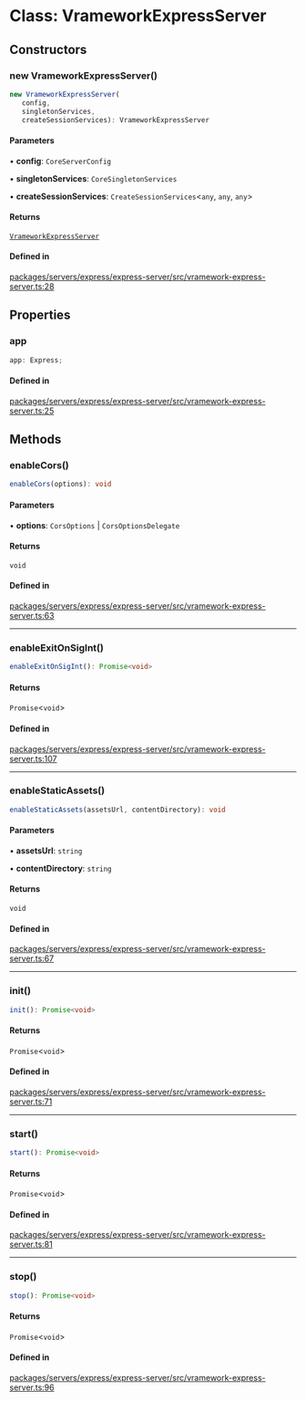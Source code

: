 # Class: VrameworkExpressServer

## Constructors

### new VrameworkExpressServer()

```ts
new VrameworkExpressServer(
   config, 
   singletonServices, 
   createSessionServices): VrameworkExpressServer
```

#### Parameters

• **config**: `CoreServerConfig`

• **singletonServices**: `CoreSingletonServices`

• **createSessionServices**: `CreateSessionServices`\<`any`, `any`, `any`\>

#### Returns

[`VrameworkExpressServer`](VrameworkExpressServer.md)

#### Defined in

[packages/servers/express/express-server/src/vramework-express-server.ts:28](https://github.com/vramework/vramework/blob/725723db2d3435e2df2b809e6609ff26f8be368c/packages/servers/express/express-server/src/vramework-express-server.ts#L28)

## Properties

### app

```ts
app: Express;
```

#### Defined in

[packages/servers/express/express-server/src/vramework-express-server.ts:25](https://github.com/vramework/vramework/blob/725723db2d3435e2df2b809e6609ff26f8be368c/packages/servers/express/express-server/src/vramework-express-server.ts#L25)

## Methods

### enableCors()

```ts
enableCors(options): void
```

#### Parameters

• **options**: `CorsOptions` \| `CorsOptionsDelegate`

#### Returns

`void`

#### Defined in

[packages/servers/express/express-server/src/vramework-express-server.ts:63](https://github.com/vramework/vramework/blob/725723db2d3435e2df2b809e6609ff26f8be368c/packages/servers/express/express-server/src/vramework-express-server.ts#L63)

***

### enableExitOnSigInt()

```ts
enableExitOnSigInt(): Promise<void>
```

#### Returns

`Promise`\<`void`\>

#### Defined in

[packages/servers/express/express-server/src/vramework-express-server.ts:107](https://github.com/vramework/vramework/blob/725723db2d3435e2df2b809e6609ff26f8be368c/packages/servers/express/express-server/src/vramework-express-server.ts#L107)

***

### enableStaticAssets()

```ts
enableStaticAssets(assetsUrl, contentDirectory): void
```

#### Parameters

• **assetsUrl**: `string`

• **contentDirectory**: `string`

#### Returns

`void`

#### Defined in

[packages/servers/express/express-server/src/vramework-express-server.ts:67](https://github.com/vramework/vramework/blob/725723db2d3435e2df2b809e6609ff26f8be368c/packages/servers/express/express-server/src/vramework-express-server.ts#L67)

***

### init()

```ts
init(): Promise<void>
```

#### Returns

`Promise`\<`void`\>

#### Defined in

[packages/servers/express/express-server/src/vramework-express-server.ts:71](https://github.com/vramework/vramework/blob/725723db2d3435e2df2b809e6609ff26f8be368c/packages/servers/express/express-server/src/vramework-express-server.ts#L71)

***

### start()

```ts
start(): Promise<void>
```

#### Returns

`Promise`\<`void`\>

#### Defined in

[packages/servers/express/express-server/src/vramework-express-server.ts:81](https://github.com/vramework/vramework/blob/725723db2d3435e2df2b809e6609ff26f8be368c/packages/servers/express/express-server/src/vramework-express-server.ts#L81)

***

### stop()

```ts
stop(): Promise<void>
```

#### Returns

`Promise`\<`void`\>

#### Defined in

[packages/servers/express/express-server/src/vramework-express-server.ts:96](https://github.com/vramework/vramework/blob/725723db2d3435e2df2b809e6609ff26f8be368c/packages/servers/express/express-server/src/vramework-express-server.ts#L96)
